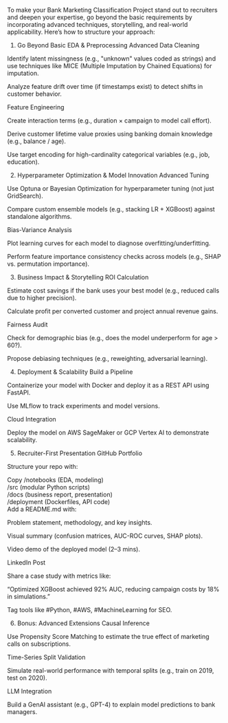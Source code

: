 To make your Bank Marketing Classification Project stand out to recruiters and deepen your expertise, go beyond the basic requirements by incorporating advanced techniques, storytelling, and real-world applicability. Here’s how to structure your approach:

1. Go Beyond Basic EDA & Preprocessing
Advanced Data Cleaning

Identify latent missingness (e.g., "unknown" values coded as strings) and use techniques like MICE (Multiple Imputation by Chained Equations) for imputation.

Analyze feature drift over time (if timestamps exist) to detect shifts in customer behavior.

Feature Engineering

Create interaction terms (e.g., duration × campaign to model call effort).

Derive customer lifetime value proxies using banking domain knowledge (e.g., balance / age).

Use target encoding for high-cardinality categorical variables (e.g., job, education).

2. Hyperparameter Optimization & Model Innovation
Advanced Tuning

Use Optuna or Bayesian Optimization for hyperparameter tuning (not just GridSearch).

Compare custom ensemble models (e.g., stacking LR + XGBoost) against standalone algorithms.

Bias-Variance Analysis

Plot learning curves for each model to diagnose overfitting/underfitting.

Perform feature importance consistency checks across models (e.g., SHAP vs. permutation importance).

3. Business Impact & Storytelling
ROI Calculation

Estimate cost savings if the bank uses your best model (e.g., reduced calls due to higher precision).

Calculate profit per converted customer and project annual revenue gains.

Fairness Audit

Check for demographic bias (e.g., does the model underperform for age > 60?).

Propose debiasing techniques (e.g., reweighting, adversarial learning).

4. Deployment & Scalability
Build a Pipeline

Containerize your model with Docker and deploy it as a REST API using FastAPI.

Use MLflow to track experiments and model versions.

Cloud Integration

Deploy the model on AWS SageMaker or GCP Vertex AI to demonstrate scalability.

5. Recruiter-First Presentation
GitHub Portfolio

Structure your repo with:

Copy
/notebooks (EDA, modeling)  
/src (modular Python scripts)  
/docs (business report, presentation)  
/deployment (Dockerfiles, API code)  
Add a README.md with:

Problem statement, methodology, and key insights.

Visual summary (confusion matrices, AUC-ROC curves, SHAP plots).

Video demo of the deployed model (2–3 mins).

LinkedIn Post

Share a case study with metrics like:

“Optimized XGBoost achieved 92% AUC, reducing campaign costs by 18% in simulations.”

Tag tools like #Python, #AWS, #MachineLearning for SEO.

6. Bonus: Advanced Extensions
Causal Inference

Use Propensity Score Matching to estimate the true effect of marketing calls on subscriptions.

Time-Series Split Validation

Simulate real-world performance with temporal splits (e.g., train on 2019, test on 2020).

LLM Integration

Build a GenAI assistant (e.g., GPT-4) to explain model predictions to bank managers.